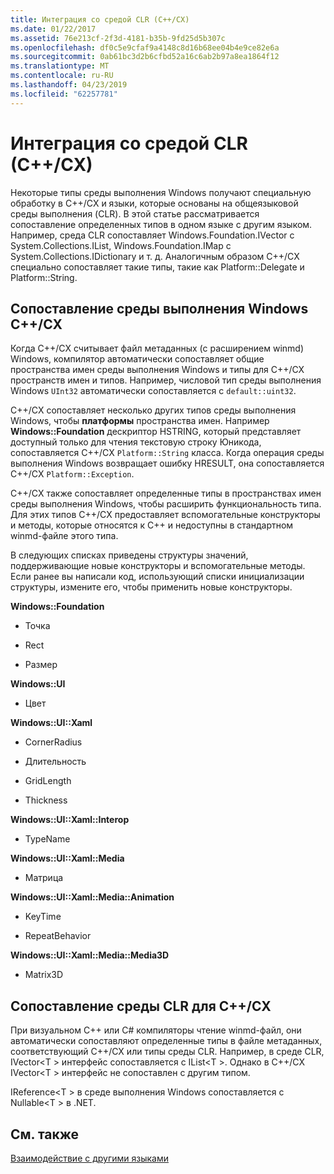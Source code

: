 ```yaml
---
title: Интеграция со средой CLR (C++/CX)
ms.date: 01/22/2017
ms.assetid: 76e213cf-2f3d-4181-b35b-9fd25d5b307c
ms.openlocfilehash: df0c5e9cfaf9a4148c8d16b68ee04b4e9ce82e6a
ms.sourcegitcommit: 0ab61bc3d2b6cfbd52a16c6ab2b97a8ea1864f12
ms.translationtype: MT
ms.contentlocale: ru-RU
ms.lasthandoff: 04/23/2019
ms.locfileid: "62257781"
---
```

# <a name="clr-integration-ccx"></a>Интеграция со средой CLR (C++/CX)

Некоторые типы среды выполнения Windows получают специальную обработку в C++/CX и языки, которые основаны на общеязыковой среды выполнения (CLR). В этой статье рассматривается сопоставление определенных типов в одном языке с другим языком. Например, среда CLR сопоставляет Windows.Foundation.IVector с System.Collections.IList, Windows.Foundation.IMap с System.Collections.IDictionary и т. д. Аналогичным образом C++/CX специально сопоставляет такие типы, такие как Platform::Delegate и Platform::String.

## <a name="mapping-the-windows-runtime-to-ccx"></a>Сопоставление среды выполнения Windows C++/CX

Когда C++/CX считывает файл метаданных (с расширением winmd) Windows, компилятор автоматически сопоставляет общие пространства имен среды выполнения Windows и типы для C++/CX пространств имен и типов. Например, числовой тип среды выполнения Windows `UInt32` автоматически сопоставляется с `default::uint32`.

C++/CX сопоставляет несколько других типов среды выполнения Windows, чтобы **платформы** пространства имен. Например **Windows::Foundation** дескриптор HSTRING, который представляет доступный только для чтения текстовую строку Юникода, сопоставляется C++/CX `Platform::String` класса. Когда операция среды выполнения Windows возвращает ошибку HRESULT, она сопоставляется C++/CX `Platform::Exception`.

C++/CX также сопоставляет определенные типы в пространствах имен среды выполнения Windows, чтобы расширить функциональность типа. Для этих типов C++/CX предоставляет вспомогательные конструкторы и методы, которые относятся к C++ и недоступны в стандартном winmd-файле этого типа.

В следующих списках приведены структуры значений, поддерживающие новые конструкторы и вспомогательные методы. Если ранее вы написали код, использующий списки инициализации структуры, измените его, чтобы применить новые конструкторы.

**Windows::Foundation**

- Точка

- Rect

- Размер

**Windows::UI**

- Цвет

**Windows::UI::Xaml**

- CornerRadius

- Длительность

- GridLength

- Thickness

**Windows::UI::Xaml::Interop**

- TypeName

**Windows::UI::Xaml::Media**

- Матрица

**Windows::UI::Xaml::Media::Animation**

- KeyTime

- RepeatBehavior

**Windows::UI::Xaml::Media::Media3D**

- Matrix3D

## <a name="mapping-the-clr-to-ccx"></a>Сопоставление среды CLR для C++/CX

При визуальном C++ или C# компиляторы чтение winmd-файл, они автоматически сопоставляют определенные типы в файле метаданных, соответствующий C++/CX или типы среды CLR. Например, в среде CLR, IVector\<T > интерфейс сопоставляется с IList\<T >. Однако в C++/CX IVector\<T > интерфейс не сопоставлен с другим типом.

IReference\<T > в среде выполнения Windows сопоставляется с Nullable\<T > в .NET.

## <a name="see-also"></a>См. также

[Взаимодействие с другими языками](../cppcx/interoperating-with-other-languages-c-cx.md)

